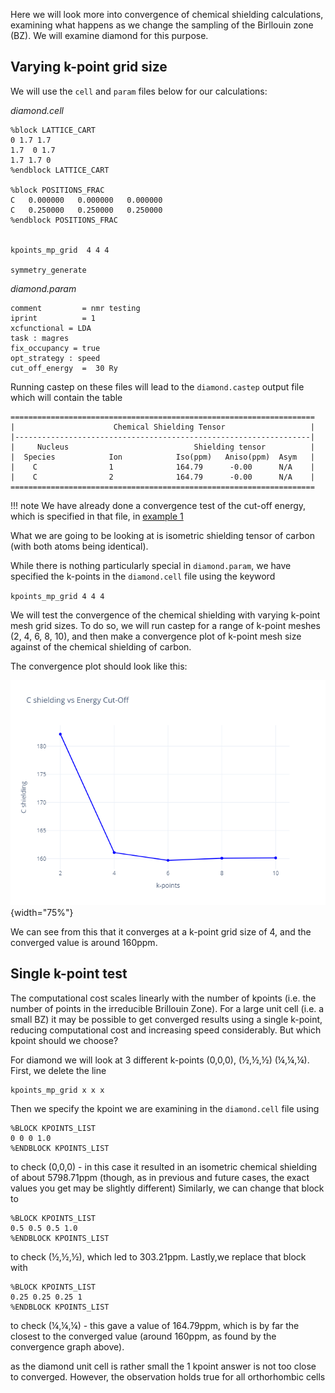 Here we will look more into convergence of chemical shielding calculations, examining what happens as we change the sampling of the Birllouin zone (BZ). We will examine diamond for this purpose.

## Varying k-point grid size

We will use the `cell` and `param` files below for our calculations:

*diamond.cell*

```
%block LATTICE_CART
0 1.7 1.7
1.7  0 1.7
1.7 1.7 0
%endblock LATTICE_CART

%block POSITIONS_FRAC
C   0.000000   0.000000   0.000000
C   0.250000   0.250000   0.250000
%endblock POSITIONS_FRAC


kpoints_mp_grid  4 4 4

symmetry_generate
```
*diamond.param* <a name="diamond.param"></a>

```
comment         = nmr testing
iprint          = 1
xcfunctional = LDA
task : magres
fix_occupancy = true
opt_strategy : speed
cut_off_energy  =  30 Ry
```
Running castep on these files will lead to the `diamond.castep` output file which will contain the table

<a name="diamond_result"></a>
```
====================================================================
|                      Chemical Shielding Tensor                   |
|------------------------------------------------------------------|
|     Nucleus                            Shielding tensor          |
|  Species            Ion            Iso(ppm)   Aniso(ppm)  Asym   |
|    C                1              164.79      -0.00      N/A    |
|    C                2              164.79      -0.00      N/A    |
====================================================================

```

!!! note
    We have already done a convergence test of the cut-off energy, which is specified in that file, in [example 1](Example_1_-Ethanol.md)

What we are going to be looking at is isometric shielding tensor of carbon (with both atoms being identical).

While there is nothing particularly special in `diamond.param`, we have specified the k-points in the `diamond.cell` file using the keyword

`kpoints_mp_grid 4 4 4`

We will test the convergence of the chemical shielding with varying k-point mesh grid sizes. To do so, we will run castep for a range of k-point meshes (2, 4, 6, 8, 10), and then make a convergence plot of k-point mesh size against  of the chemical shielding of carbon.

  The convergence plot should look like this:


  ![Diamond convergence plot](../img/diamond_convergence.png){width="75%"}

We can see from this that it converges at a k-point grid size of 4, and the converged value is around 160ppm.

## Single k-point test

The computational cost scales linearly with the number of kpoints (i.e. the number of points in the irreducible Brillouin Zone). For a large unit cell (i.e. a small BZ) it may be possible to get converged results using a single k-point, reducing computational cost and increasing speed considerably. But which kpoint should we choose?

For diamond we will look at 3 different k-points (0,0,0), (½,½,½) (¼,¼,¼). First, we delete the line

```
kpoints_mp_grid x x x
```

Then we specify the kpoint we are examining in the `diamond.cell` file using
```
%BLOCK KPOINTS_LIST
0 0 0 1.0
%ENDBLOCK KPOINTS_LIST
```
to check (0,0,0) - in this case it resulted in an isometric chemical shielding of about 5798.71ppm (though, as in previous and future cases, the exact values you get may be slightly different) Similarly, we can change that block to

```
%BLOCK KPOINTS_LIST
0.5 0.5 0.5 1.0
%ENDBLOCK KPOINTS_LIST
```

to check (½,½,½), which led to 303.21ppm. Lastly,we replace that block with

```
%BLOCK KPOINTS_LIST
0.25 0.25 0.25 1
%ENDBLOCK KPOINTS_LIST
```
to check (¼,¼,¼) - this gave a value of 164.79ppm, which is by far the closest to the converged value (around 160ppm, as found by the convergence graph above).

as the diamond unit cell is rather small the 1 kpoint answer is not too close to converged. However, the observation holds true for all orthorhombic cells
